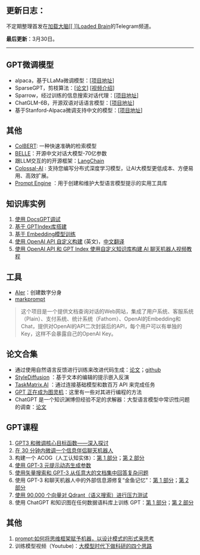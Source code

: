 ## 更新日志：
不定期整理首发在[加载大脑[[ ]]Loaded Brain](https://t.me/+R1X-kZUFpXpkM2M1)的Telegram频道。

**最后更新**：3月30日。

----

## GPT微调模型
- alpaca，基于LLaMa微调模型：[[项目地址](https://github.com/antimatter15/alpaca.cpp)]
- SparseGPT，剪枝算法：[[论文](https://arxiv.org/pdf/2301.00774.pdf)] [[视频介绍](https://t.me/lodbra/28)]
- Sparrow，经过训练的信息搜索对话代理：[[项目地址](https://arxiv.org/abs/2209.14375)]
- ChatGLM-6B，开源双语对话语言模型：[[项目地址](https://github.com/GanymedeNil/ChatGLM-6B/tree/single_mode)]
- 基于Stanford-Alpaca微调支持中文的模型：[[项目地址](https://huggingface.co/BelleGroup/BELLE-7B-2M)]

## 其他
- [ColBERT](https://github.com/stanford-futuredata/ColBERT): 一种快速准确的检索模型
- [BELLE](https://github.com/LianjiaTech/BELLE)：开源中文对话大模型-70亿参数
- 跟LLM交互的的开源框架：[LangChain](https://github.com/hwchase17/langchain)
- [Colossal-AI](https://github.com/hpcaitech/ColossalAI) : 支持您编写分布式深度学习模型，让AI大模型更低成本、方便易用、高效扩展。
- [Prompt Engine](https://github.com/microsoft/prompt-engine-py) ：用于创建和维护大型语言模型提示的实用工具库

## 知识库实例
1. [使用 DocsGPT调试](https://blog.frankzhao.cn/build_gpt_bot_for_doc/) 
2. [基于 GPTIndex库搭建](https://learningprompt.wiki/docs/tutorial-extras/%E6%90%AD%E5%BB%BA%E5%9F%BA%E4%BA%8E%E7%9F%A5%E8%AF%86%E5%BA%93%E5%86%85%E5%AE%B9%E7%9A%84%E6%9C%BA%E5%99%A8%E4%BA%BA) 
3. [基于 Embedding模型训练](https://github.com/GanymedeNil/document.ai)  
4. [使用 OpenAI API 自定义构建](https://uxdesign.cc/i-built-an-ai-that-answers-questions-based-on-my-user-research-data-7207b052e21c) (英文)，[中文翻译](https://blog.acwinds.com/%E7%BC%96%E7%A8%8B%E7%AC%94%E8%AE%B0/2023/03/12/Use-ChatGPT.html)
5. [使用 OpenAI API 和 GPT Index 使用自定义知识库构建 AI 聊天机器人视频教程](https://www.youtube.com/watch?v=vDZAZuaXf48)

## 工具
- [AIer](https://www.aier.app/)：创建数字分身
- [markprompt](https://github.com/motifland/markprompt) 
> 这个项目是一个提供文档查询对话的Web网站，集成了用户系统、客服系统（Plain）、支付系统、统计系统（Fathom）、OpenAI的Embedding和Chat，提供对OpenAI的API二次封装后的API，每个用户可以有单独的Key，这样不会暴露自己的OpenAI Key。

## 论文合集 
- 通过使用自然语言反馈进行训练来改进代码生成：[论文](https://arxiv.org/abs/2303.16749)；[github](https://github.com/nyu-mll/ILF-for-code-generation)
- [StyleDiffusion](https://arxiv.org/abs/2303.15649) ：基于文本的编辑的提示嵌入反演
- [TaskMatrix.AI](https://arxiv.org/abs/2303.16434) ：通过连接基础模型和数百万 API 来完成任务
- [GPT 正在成为图灵机](https://arxiv.org/abs/2303.14310)：这里有一些对其进行编程的方法
- ChatGPT 是一个知识渊博但经验不足的求解器：大型语言模型中常识性问题的调查：[论文](https://arxiv.org/abs/2303.16421)

## GPT课程
1. [GPT3 和微调核心目标函数——深入探讨](https://www.classcentral.com/classroom/youtube-gpt3-finetuning-the-core-objective-functions-a-deep-dive-126223)
2. [在 30 分钟内微调一个信息伴侣聊天机器人](https://www.classcentral.com/classroom/youtube-gpt-3-working-session-finetune-an-information-companion-chatbot-in-30-minutes-research-only-126221)
3. 构建一个 ACOG（人工认知实体）：[第 1 部分](https://www.classcentral.com/classroom/youtube-let-s-build-an-acog-artificial-cognitive-entity-part-1-126216)；[第 2 部分](https://www.classcentral.com/classroom/youtube-let-s-build-an-acog-artificial-cognitive-entity-part-2-126215)
4.  [使用 GPT-3 元提示动态生成参数](https://www.classcentral.com/classroom/youtube-gpt3-finetuning-the-core-objective-functions-a-deep-dive-126223)
5. [使用矢量搜索和 GPT-3 从任意大的文档集中回答复杂问题](https://www.classcentral.com/classroom/youtube-answer-complex-questions-from-an-arbitrarily-large-set-of-documents-with-vector-search-and-gpt-3-126212)
6. 使用 GPT-3 和聊天机器人中的外部信息源修复“金鱼记忆”：[第 1 部分](https://www.classcentral.com/classroom/youtube-fixing-goldfish-memory-with-gpt-3-and-external-sources-of-information-in-a-chatbot-part-1-126211)；[第 2 部分](https://www.classcentral.com/classroom/youtube-fixing-goldfish-memory-with-gpt-3-and-external-sources-of-information-in-a-chatbot-part-2-126210)
7. [使用 90,000 个向量对 Qdrant（语义搜索）进行压力测试](https://www.classcentral.com/classroom/youtube-stress-testing-qdrant-semantic-search-with-90-000-vectors-lightning-fast-search-microservice-126199)
8. 使用 ChatGPT 和知识图在任何数据语料库上训练 GPT：[第 1 部分](https://www.classcentral.com/classroom/youtube-train-gpt-3-on-any-corpus-of-data-with-chatgpt-and-knowledge-graphs-scotus-opinions-part-1-126187)；[第 2 部分](https://www.classcentral.com/classroom/youtube-train-gpt-3-on-any-corpus-of-data-with-chatgpt-and-knowledge-graphs-scotus-opinions-part-2-126186)

## 其他
1. [prompt:如何将思维框架赋予机器，以设计模式的形式来思考](https://github.com/prompt-engineering/prompt-patterns#prompt-编写模式如何将思维框架赋予机器)
2. 训练模型视频（Youtube)：[大模型时代下做科研的四个思路](https://www.youtube.com/watch?v=sh79Z8i15PI)
